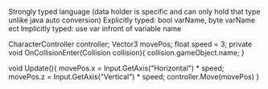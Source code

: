 Strongly typed language (data holder is specific and can only hold that type unlike java auto conversion)
Explicitly typed: bool varName, byte varName ect
Implicitly typed: use var infront of variable name

CharacterController controller;
Vector3 movePos;
float speed = 3;
private void OnCollisionEnter(Collision collision){
	collision.gameObject.name;
}

void Update(){
	movePos.x = Input.GetAxis("Horizontal") * speed;
	movePos.z = Input.GetAxis("Vertical") * speed;
controller.Move(movePos)
}